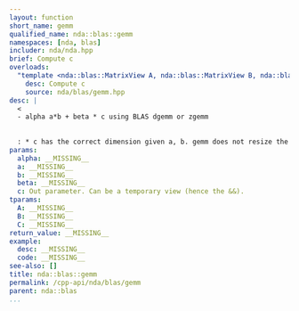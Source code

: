 ```yaml
---
layout: function
short_name: gemm
qualified_name: nda::blas::gemm
namespaces: [nda, blas]
includer: nda/nda.hpp
brief: Compute c
overloads:
  "template <nda::blas::MatrixView A, nda::blas::MatrixView B, nda::blas::MatrixView C>\nrequires (have_same_value_type_v<A, B, C> and is_blas_lapack_v<typename A::value_type>)\nvoid gemm(typename A::value_type alpha, const A & a, const B & b, typename A::value_type beta, C && c)":
    desc: Compute c
    source: nda/blas/gemm.hpp
desc: |
  <
  - alpha a*b + beta * c using BLAS dgemm or zgemm
  
  
  : * c has the correct dimension given a, b. gemm does not resize the object,
params:
  alpha: __MISSING__
  a: __MISSING__
  b: __MISSING__
  beta: __MISSING__
  c: Out parameter. Can be a temporary view (hence the &&).
tparams:
  A: __MISSING__
  B: __MISSING__
  C: __MISSING__
return_value: __MISSING__
example:
  desc: __MISSING__
  code: __MISSING__
see-also: []
title: nda::blas::gemm
permalink: /cpp-api/nda/blas/gemm
parent: nda::blas
...
```


